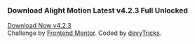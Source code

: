 <!DOCTYPE html>
<html lang="en">
<head>
  <meta charset="UTF-8">
  <meta name="viewport" content="width=device-width, initial-scale=1.0"> <!-- displays site properly based on user's device -->

  <link rel="icon" type="image/png" sizes="32x32" href="./images/favicon-32x32.png">

</head>
<body>
<img alt="" border="0" data-original-height="501" data-original-width="650" src="https://lh3.googleusercontent.com/-BVLkLLsaUpk/YvPz9ILo1XI/AAAAAAAAAr0/r5hlt1t9Lsw8NAUzYc9qfJV0BQavMlX4QCNcBGAsYHQ/h240/New%2BProject%2B%255B8EDAA8F%255D.png.webp"/>

<h3>Download Alight Motion Latest v4.2.3 Full Unlocked</h3>
<a class='button' href='https://files3.cloud/alight-motion-pro/Alight-Motion_v4.2.3.apk'>Download Now v4.2.3</a>
 
  <div class="attribution">
    Challenge by <a href="https://www.frontendmentor.io?ref=challenge" target="_blank">Frontend Mentor</a>. 
    Coded by <a href="https://devytricks.eu.org">devyTricks</a>.
  </div>
</body>
</html>
